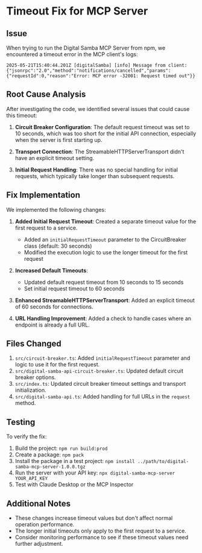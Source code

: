 # Timeout Fix for MCP Server

## Issue

When trying to run the Digital Samba MCP Server from npm, we encountered a timeout error in the MCP client's logs:

```
2025-05-21T15:40:44.201Z [digitalSamba] [info] Message from client: {"jsonrpc":"2.0","method":"notifications/cancelled","params":{"requestId":0,"reason":"Error: MCP error -32001: Request timed out"}}
```

## Root Cause Analysis

After investigating the code, we identified several issues that could cause this timeout:

1. **Circuit Breaker Configuration**: The default request timeout was set to 10 seconds, which was too short for the initial API connection, especially when the server is first starting up.

2. **Transport Connection**: The StreamableHTTPServerTransport didn't have an explicit timeout setting.

3. **Initial Request Handling**: There was no special handling for initial requests, which typically take longer than subsequent requests.

## Fix Implementation

We implemented the following changes:

1. **Added Initial Request Timeout**: Created a separate timeout value for the first request to a service.
   - Added an `initialRequestTimeout` parameter to the CircuitBreaker class (default: 30 seconds)
   - Modified the execution logic to use the longer timeout for the first request

2. **Increased Default Timeouts**:
   - Updated default request timeout from 10 seconds to 15 seconds
   - Set initial request timeout to 60 seconds

3. **Enhanced StreamableHTTPServerTransport**: Added an explicit timeout of 60 seconds for connections.

4. **URL Handling Improvement**: Added a check to handle cases where an endpoint is already a full URL.

## Files Changed

1. `src/circuit-breaker.ts`: Added `initialRequestTimeout` parameter and logic to use it for the first request.
2. `src/digital-samba-api-circuit-breaker.ts`: Updated default circuit breaker options.
3. `src/index.ts`: Updated circuit breaker timeout settings and transport initialization.
4. `src/digital-samba-api.ts`: Added handling for full URLs in the `request` method.

## Testing

To verify the fix:

1. Build the project: `npm run build:prod`
2. Create a package: `npm pack`
3. Install the package in a test project: `npm install ../path/to/digital-samba-mcp-server-1.0.0.tgz`
4. Run the server with your API key: `npx digital-samba-mcp-server YOUR_API_KEY`
5. Test with Claude Desktop or the MCP Inspector

## Additional Notes

- These changes increase timeout values but don't affect normal operation performance.
- The longer initial timeouts only apply to the first request to a service.
- Consider monitoring performance to see if these timeout values need further adjustment.
